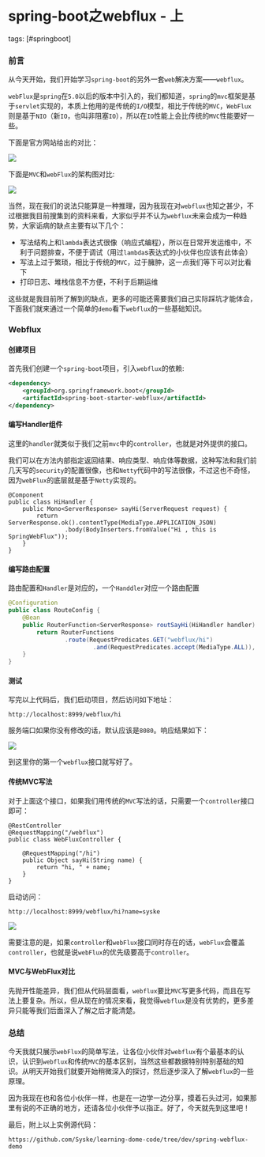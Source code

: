 # spring-boot之webflux - 上
tags: [#springboot]

### 前言

从今天开始，我们开始学习`spring-boot`的另外一套`web`解决方案——`webflux`。

`webFlux`是`spring`在`5.0`以后的版本中引入的，我们都知道，`spring`的`mvc`框架是基于`servlet`实现的，本质上他用的是传统的`I/O`模型，相比于传统的`MVC`，`WebFlux`则是基于`NIO`（新`IO`，也叫非阻塞`IO`），所以在`IO`性能上会比传统的`MVC`性能要好一些。

下面是官方网站给出的对比：

![](https://syske-pic-bed.oss-cn-hangzhou.aliyuncs.com/imgs/images/20210728130218.png)

下面是`MVC`和`webFlux`的架构图对比:

![](https://syske-pic-bed.oss-cn-hangzhou.aliyuncs.com/imgs/images/20210728133517.png) 

当然，现在我们的说法只能算是一种推理，因为我现在对`webflux`也知之甚少，不过根据我目前搜集到的资料来看，大家似乎并不认为`webflux`未来会成为一种趋势，大家诟病的缺点主要有以下几个：

- 写法结构上和`lambda`表达式很像（响应式编程），所以在日常开发运维中，不利于问题排查，不便于调试（用过`lambda`s表达式的小伙伴也应该有此体会）
- 写法上过于繁琐，相比于传统的`MVC`，过于臃肿，这一点我们等下可以对比看下
- 打印日志、堆栈信息不方便，不利于后期运维

这些就是我目前所了解到的缺点，更多的可能还需要我们自己实际踩坑才能体会，下面我们就来通过一个简单的`demo`看下`webflux`的一些基础知识。

### Webflux

#### 创建项目

首先我们创建一个`spring-boot`项目，引入`webflux`的依赖:

```xml
<dependency>
    <groupId>org.springframework.boot</groupId>
    <artifactId>spring-boot-starter-webflux</artifactId>
</dependency>
```

#### 编写Handler组件

这里的`handler`就类似于我们之前`mvc`中的`controller`，也就是对外提供的接口。

我们可以在方法内部指定返回结果、响应类型、响应体等数据，这种写法和我们前几天写的`security`的配置很像，也和`Netty`代码中的写法很像，不过这也不奇怪，因为`webFlux`的底层就是基于`Netty`实现的。

```
@Component
public class HiHandler {
    public Mono<ServerResponse> sayHi(ServerRequest request) {
        return ServerResponse.ok().contentType(MediaType.APPLICATION_JSON)
                .body(BodyInserters.fromValue("Hi , this is SpringWebFlux"));
    }
}
```

#### 编写路由配置

路由配置和`Handler`是对应的，一个`Handdler`对应一个路由配置

```java
@Configuration
public class RouteConfig {
    @Bean
    public RouterFunction<ServerResponse> routSayHi(HiHandler handler) {
        return RouterFunctions
                .route(RequestPredicates.GET("webflux/hi")
                        .and(RequestPredicates.accept(MediaType.ALL)), handler::sayHi);
    }
}
```

#### 测试

写完以上代码后，我们启动项目，然后访问如下地址：

```
http://localhost:8999/webflux/hi
```

服务端口如果你没有修改的话，默认应该是`8080`。响应结果如下：

![](https://syske-pic-bed.oss-cn-hangzhou.aliyuncs.com/imgs/images/20210728131526.png)

到这里你的第一个`webflux`接口就写好了。

#### 传统MVC写法

对于上面这个接口，如果我们用传统的`MVC`写法的话，只需要一个`controller`接口即可：

```
@RestController
@RequestMapping("/webflux")
public class WebFluxController {

    @RequestMapping("/hi")
    public Object sayHi(String name) {
        return "hi, " + name;
    }
}
```

启动访问：

```
http://localhost:8999/webflux/hi?name=syske
```

![](https://syske-pic-bed.oss-cn-hangzhou.aliyuncs.com/imgs/images/20210728131952.png)

需要注意的是，如果`controller`和`webFlux`接口同时存在的话，`webFlux`会覆盖`controller`，也就是说`webFlux`的优先级要高于`controller`。

#### MVC与WebFlux对比

先抛开性能差异，我们但从代码层面看，`webflux`要比`MVC`写更多代码，而且在写法上要复杂。所以，但从现在的情况来看，我觉得`webflux`是没有优势的，更多差异只能等我们后面深入了解之后才能清楚。

### 总结

今天我就只展示`webFlux`的简单写法，让各位小伙伴对`webflux`有个最基本的认识，认识到`webflux`和传统`MVC`的基本区别，当然这些都数据特别特别基础的知识。从明天开始我们就要开始稍微深入的探讨，然后逐步深入了解`webflux`的一些原理。

因为我现在也和各位小伙伴一样，也是在一边学一边分享，摸着石头过河，如果那里有说的不正确的地方，还请各位小伙伴予以指正。好了，今天就先到这里吧！

最后，附上以上实例源代码：

```
https://github.com/Syske/learning-dome-code/tree/dev/spring-webflux-demo
```

